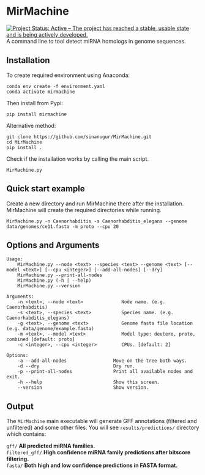 # MirMachine

[![Project Status: Active – The project has reached a stable, usable state and is being actively developed.](http://www.repostatus.org/badges/latest/active.svg)](http://www.repostatus.org/#active)  
A command line to tool detect miRNA homologs in genome sequences.  

Installation
------------
To create required environment using Anaconda:

```
conda env create -f environment.yaml
conda activate mirmachine
```

Then install from Pypi:
```
pip install mirmachine
```

Alternative method:
```
git clone https://github.com/sinanugur/MirMachine.git
cd MirMachine
pip install .
```

Check if the installation works by calling the main script.
```
MirMachine.py
```

Quick start example
-------------------
Create a new directory and run MirMachine there after the installation. MirMachine will create the required directories while running.
```
MirMachine.py -n Caenorhabditis -s Caenorhabditis_elegans --genome data/genomes/ce11.fasta -m proto --cpu 20
```

Options and Arguments
---------------------
```
Usage:
    MirMachine.py --node <text> --species <text> --genome <text> [--model <text>] [--cpu <integer>] [--add-all-nodes] [--dry]
    MirMachine.py --print-all-nodes
    MirMachine.py (-h | --help)
    MirMachine.py --version

Arguments:
    -n <text>, --node <text>              Node name. (e.g. Caenorhabditis)
    -s <text>, --species <text>           Species name. (e.g. Caenorhabditis_elegans)
    -g <text>, --genome <text>            Genome fasta file location (e.g. data/genome/example.fasta)
    -m <text>, --model <text>             Model type: deutero, proto, combined [default: proto]
    -c <integer>, --cpu <integer>         CPUs. [default: 2]

Options:
    -a --add-all-nodes                 Move on the tree both ways.
    -d --dry                           Dry run.
    -p --print-all-nodes               Print all available nodes and exit.
    -h --help                          Show this screen.
    --version                          Show version.
```

Output
------
The `MirMachine` main executable will generate GFF annotations (filtered and unfiltered) and some other files.
You will see `results/predictions/` directory which contains:

`gff/` __All predicted miRNA families.__  
`filtered_gff/` __High confidence miRNA family predictions after bitscore filtering.__  
`fasta/` __Both high and low confidence predictions in FASTA format.__  



